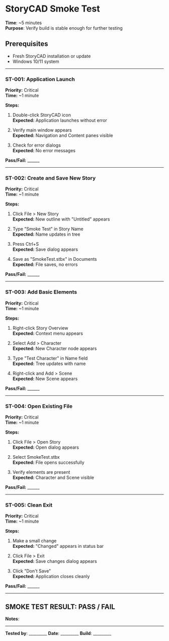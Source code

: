 # StoryCAD Smoke Test
**Time**: ~5 minutes  
**Purpose**: Verify build is stable enough for further testing

## Prerequisites
- Fresh StoryCAD installation or update
- Windows 10/11 system

---

### ST-001: Application Launch
**Priority:** Critical  
**Time:** ~1 minute

**Steps:**
1. Double-click StoryCAD icon  
   **Expected:** Application launches without error
   
2. Verify main window appears  
   **Expected:** Navigation and Content panes visible

3. Check for error dialogs  
   **Expected:** No error messages

**Pass/Fail:** ______

---

### ST-002: Create and Save New Story
**Priority:** Critical  
**Time:** ~1 minute

**Steps:**
1. Click File > New Story  
   **Expected:** New outline with "Untitled" appears
   
2. Type "Smoke Test" in Story Name  
   **Expected:** Name updates in tree

3. Press Ctrl+S  
   **Expected:** Save dialog appears

4. Save as "SmokeTest.stbx" in Documents  
   **Expected:** File saves, no errors

**Pass/Fail:** ______

---

### ST-003: Add Basic Elements
**Priority:** Critical  
**Time:** ~1 minute

**Steps:**
1. Right-click Story Overview  
   **Expected:** Context menu appears

2. Select Add > Character  
   **Expected:** New Character node appears

3. Type "Test Character" in Name field  
   **Expected:** Tree updates with name

4. Right-click and Add > Scene  
   **Expected:** New Scene appears

**Pass/Fail:** ______

---

### ST-004: Open Existing File
**Priority:** Critical  
**Time:** ~1 minute

**Steps:**
1. Click File > Open Story  
   **Expected:** Open dialog appears

2. Select SmokeTest.stbx  
   **Expected:** File opens successfully

3. Verify elements are present  
   **Expected:** Character and Scene visible

**Pass/Fail:** ______

---

### ST-005: Clean Exit
**Priority:** Critical  
**Time:** ~1 minute

**Steps:**
1. Make a small change  
   **Expected:** "Changed" appears in status bar

2. Click File > Exit  
   **Expected:** Save changes dialog appears

3. Click "Don't Save"  
   **Expected:** Application closes cleanly

**Pass/Fail:** ______

---

## SMOKE TEST RESULT: PASS / FAIL

**Notes**:
_____________________

**Tested by**: _________ **Date**: _________ **Build**: _________